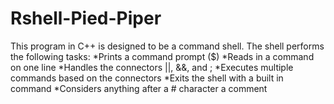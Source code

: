 # Rshell-Pied-Piper
This program in C++ is designed to be a command shell. The shell performs the following tasks:
*Prints a command prompt ($)
*Reads in a command on one line
*Handles the connectors ||, &&, and ;
*Executes multiple commands based on the connectors
*Exits the shell with a built in command
*Considers anything after a # character a comment

